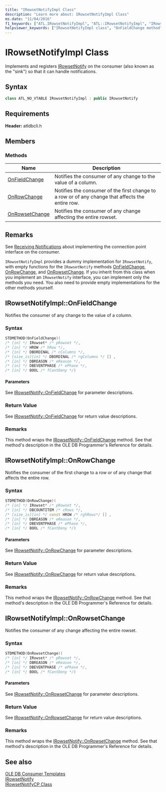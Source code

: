 ```yaml
---
title: "IRowsetNotifyImpl Class"
description: "Learn more about: IRowsetNotifyImpl Class"
ms.date: "11/04/2016"
f1_keywords: ["ATL.IRowsetNotifyImpl", "ATL::IRowsetNotifyImpl", "IRowsetNotifyImpl", "IRowsetNotifyImpl.OnFieldChange", "IRowsetNotifyImpl::OnFieldChange", "OnFieldChange", "IRowsetNotifyImpl::OnRowChange", "IRowsetNotifyImpl.OnRowChange", "OnRowChange", "OnRowsetChange", "IRowsetNotifyImpl::OnRowsetChange", "IRowsetNotifyImpl.OnRowsetChange"]
helpviewer_keywords: ["IRowsetNotifyImpl class", "OnFieldChange method", "OnRowChange method", "OnRowsetChange method"]
---
```

# IRowsetNotifyImpl Class

Implements and registers [IRowsetNotify](/previous-versions/windows/desktop/ms712959(v=vs.85)) on the consumer (also known as the "sink") so that it can handle notifications.

## Syntax

```cpp
class ATL_NO_VTABLE IRowsetNotifyImpl : public IRowsetNotify
```

## Requirements

**Header:** atldbcli.h

## Members

### Methods

| Name | Description |
|-|-|
|[OnFieldChange](#onfieldchange)|Notifies the consumer of any change to the value of a column.|
|[OnRowChange](#onrowchange)|Notifies the consumer of the first change to a row or of any change that affects the entire row.|
|[OnRowsetChange](#onrowsetchange)|Notifies the consumer of any change affecting the entire rowset.|

## Remarks

See [Receiving Notifications](../../data/oledb/receiving-notifications.md) about implementing the connection point interface on the consumer.

`IRowsetNotifyImpl` provides a dummy implementation for `IRowsetNotify`, with empty functions for the `IRowsetNotify` methods [OnFieldChange](/previous-versions/windows/desktop/ms715961(v=vs.85)), [OnRowChange](/previous-versions/windows/desktop/ms722694(v=vs.85)), and [OnRowsetChange](/previous-versions/windows/desktop/ms722669(v=vs.85)). If you inherit from this class when you implement an `IRowsetNotify` interface, you can implement only the methods you need. You also need to provide empty implementations for the other methods yourself.

## <a name="onfieldchange"></a> IRowsetNotifyImpl::OnFieldChange

Notifies the consumer of any change to the value of a column.

### Syntax

```cpp
STDMETHOD(OnFieldChange)(
/* [in] */ IRowset* /* pRowset */,
/* [in] */ HROW /* hRow */,
/* [in] */ DBORDINAL /* cColumns */,
/* [size_is][in] */ DBORDINAL /* rgColumns */ [] ,
/* [in] */ DBREASON /* eReason */,
/* [in] */ DBEVENTPHASE /* ePhase */,
/* [in] */ BOOL /* fCantDeny */)
```

#### Parameters

See [IRowsetNotify::OnFieldChange](/previous-versions/windows/desktop/ms715961(v=vs.85)) for parameter descriptions.

### Return Value

See [IRowsetNotify::OnFieldChange](/previous-versions/windows/desktop/ms715961(v=vs.85)) for return value descriptions.

### Remarks

This method wraps the [IRowsetNotify::OnFieldChange](/previous-versions/windows/desktop/ms715961(v=vs.85)) method. See that method's description in the OLE DB Programmer's Reference for details.

## <a name="onrowchange"></a> IRowsetNotifyImpl::OnRowChange

Notifies the consumer of the first change to a row or of any change that affects the entire row.

### Syntax

```cpp
STDMETHOD(OnRowChange)(
/* [in] */ IRowset* /* pRowset */,
/* [in] */ DBCOUNTITEM /* cRows */,
/* [size_is][in] */ const HROW /* rghRows*/ [] ,
/* [in] */ DBREASON /* eReason */,
/* [in] */ DBEVENTPHASE /* ePhase */,
/* [in] */ BOOL /* fCantDeny */)
```

#### Parameters

See [IRowsetNotify::OnRowChange](/previous-versions/windows/desktop/ms722694(v=vs.85)) for parameter descriptions.

### Return Value

See [IRowsetNotify::OnRowChange](/previous-versions/windows/desktop/ms722694(v=vs.85)) for return value descriptions.

### Remarks

This method wraps the [IRowsetNotify::OnRowChange](/previous-versions/windows/desktop/ms722694(v=vs.85)) method. See that method's description in the OLE DB Programmer's Reference for details.

## <a name="onrowsetchange"></a> IRowsetNotifyImpl::OnRowsetChange

Notifies the consumer of any change affecting the entire rowset.

### Syntax

```cpp
STDMETHOD(OnRowsetChange)(
/* [in] */ IRowset* /* pRowset */,
/* [in] */ DBREASON /* eReason */,
/* [in] */ DBEVENTPHASE /* ePhase */,
/* [in] */ BOOL /* fCantDeny */)
```

#### Parameters

See [IRowsetNotify::OnRowsetChange](/previous-versions/windows/desktop/ms722669(v=vs.85)) for parameter descriptions.

### Return Value

See [IRowsetNotify::OnRowsetChange](/previous-versions/windows/desktop/ms722669(v=vs.85)) for return value descriptions.

### Remarks

This method wraps the [IRowsetNotify::OnRowsetChange](/previous-versions/windows/desktop/ms722669(v=vs.85)) method. See that method's description in the OLE DB Programmer's Reference for details.

## See also

[OLE DB Consumer Templates](../../data/oledb/ole-db-consumer-templates-cpp.md)\
[IRowsetNotify](/previous-versions/windows/desktop/ms712959(v=vs.85))\
[IRowsetNotifyCP Class](../../data/oledb/irowsetnotifycp-class.md)
